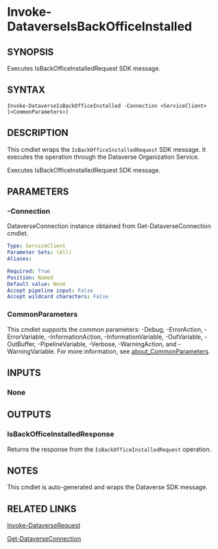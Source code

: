 # Invoke-DataverseIsBackOfficeInstalled

## SYNOPSIS
Executes IsBackOfficeInstalledRequest SDK message.

## SYNTAX

```
Invoke-DataverseIsBackOfficeInstalled -Connection <ServiceClient> [<CommonParameters>]
```

## DESCRIPTION

This cmdlet wraps the `IsBackOfficeInstalledRequest` SDK message. It executes the operation through the Dataverse Organization Service.

Executes IsBackOfficeInstalledRequest SDK message.

## PARAMETERS

### -Connection
DataverseConnection instance obtained from Get-DataverseConnection cmdlet.

```yaml
Type: ServiceClient
Parameter Sets: (All)
Aliases:

Required: True
Position: Named
Default value: None
Accept pipeline input: False
Accept wildcard characters: False
```
### CommonParameters
This cmdlet supports the common parameters: -Debug, -ErrorAction, -ErrorVariable, -InformationAction, -InformationVariable, -OutVariable, -OutBuffer, -PipelineVariable, -Verbose, -WarningAction, and -WarningVariable. For more information, see [about_CommonParameters](http://go.microsoft.com/fwlink/?LinkID=113216).

## INPUTS

### None

## OUTPUTS

### IsBackOfficeInstalledResponse

Returns the response from the `IsBackOfficeInstalledRequest` operation.

## NOTES

This cmdlet is auto-generated and wraps the Dataverse SDK message.

## RELATED LINKS

[Invoke-DataverseRequest](Invoke-DataverseRequest.md)

[Get-DataverseConnection](Get-DataverseConnection.md)
